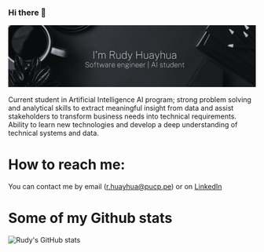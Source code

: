 ### Hi there 👋

![Welcome image](banner-rudy.png)

Current student in Artificial Intelligence AI program; strong problem solving and analytical skills to extract meaningful insight from data and assist stakeholders to transform business needs into technical requirements. Ability to learn new technologies and develop a deep understanding of technical systems and data.

# How to reach me:
You can contact me by email (r.huayhua@pucp.pe) or on [LinkedIn](https://www.linkedin.com/in/rhuayhua/)

# Some of my Github stats     
![Rudy's GitHub stats](https://github-readme-stats.vercel.app/api?username=rhuayhua&show_icons=true&theme=dracula)
<!--
**rhuayhua/rhuayhua** is a ✨ _special_ ✨ repository because its `README.md` (this file) appears on your GitHub profile.

Here are some ideas to get you started:

- 🔭 I’m currently working on ...
- 🌱 I’m currently learning ...
- 👯 I’m looking to collaborate on ...
- 🤔 I’m looking for help with ...
- 💬 Ask me about ...
- 📫 How to reach me: ...
- 😄 Pronouns: ...
- ⚡ Fun fact: ...
-->
